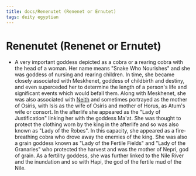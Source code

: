 ```yaml
---
title: docs/Renenutet (Renenet or Ernutet)
tags: deity egyptian
---
```


# Renenutet (Renenet or Ernutet)
- A very important goddess depicted as a cobra or a rearing cobra with the head of a woman. Her name means "Snake Who Nourishes" and she was goddess of nursing and rearing children. In time, she became closely associated with Meskhenet, goddess of childbirth and destiny, and even superceded her to determine the length of a person's life and significant events which would befall them. Along with Meskhenet, she was also associated with [Neith](Neith.md) and sometimes portrayed as the mother of Osiris, with Isis as the wife of Osiris and mother of Horus, as Atum's wife or consort. In the afterlife she appeared as the "Lady of Justification" linking her with the goddess Ma'at. She was thought to protect the clothing worn by the king in the afterlife and so was also known as "Lady of the Robes". In this capacity, she appeared as a fire-breathing cobra who drove away the enemies of the king. She was also a grain goddess known as "Lady of the Fertile Fields" and "Lady of the Granaries" who protected the harvest and was the mother of Nepri, god of grain. As a fertility goddess, she was further linked to the Nile River and the inundation and so with Hapi, the god of the fertile mud of the Nile.